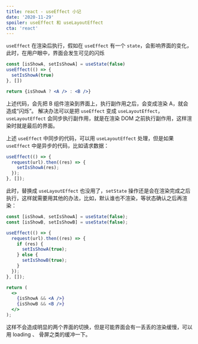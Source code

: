 ```yaml
---
title: react - useEffect 小记
date: '2020-11-29'
spoiler: useEffect 和 useLayoutEffect
cta: 'react'
---
```


`useEffect` 在渲染后执行，假如在 `useEffect` 有一个 `state`，会影响界面的变化，此时，在用户眼中，界面会发生可见的闪烁

```jsx
const [isShowA, setIsShowA] = useState(false)
useEffect(() => {
  setIsShowA(true)
}, [])

return {isShowA ? <A /> : <B />}
```

上述代码，会先把 B 组件渲染到界面上，执行副作用之后，会变成渲染 A，就会造成“闪烁”。
解决办法可以是把 `useEffect` 变成 `useLayoutEffect`，`useLayoutEffect` 会同步执行副作用，就是在渲染 DOM 之前执行副作用，这样渲染时就是最后的界面。

上述 `useEffect` 中同步的代码，可以用 `useLayoutEffect` 处理，但是如果 `useEffect` 中是异步的代码，比如请求数据：

```jsx
useEffect(() => {
  request(url).then((res) => {
    setIsShowA(res);
  });
}, []);
```

此时，替换成 `useLayoutEffect` 也没用了，`setState` 操作还是会在渲染完成之后执行，这样就需要用其他的办法，比如，默认谁也不渲染，等状态确认之后再渲染：

```jsx
const [isShowA, setIsShowA] = useState(false);
const [isShowB, setIsShowB] = useState(false);

useEffect(() => {
  request(url).then((res) => {
    if (res) {
      setIsShowA(true);
    } else {
      setIsShowB(true);
    }
  });
}, []);

return (
  <>
    {isShowA && <A />}
    {isShowB && <B />}
  </>
);
```

这样不会造成明显的两个界面的切换，但是可能界面会有一丢丢的渲染缓慢，可以用 loading 、 骨屏之类的缓冲一下。
